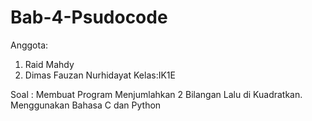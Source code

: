# Bab-4-Psudocode
Anggota:
1. Raid Mahdy
2. Dimas Fauzan Nurhidayat
Kelas:IK1E

Soal :
Membuat Program Menjumlahkan 2 Bilangan Lalu di Kuadratkan.
Menggunakan Bahasa C dan Python
